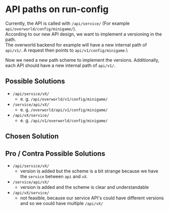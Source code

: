 # API paths on run-config

Currently, the API is called with `/api/service/` (For example `api/overworld/config/minigame/`). \
According to our new API design, we want to implement a versioning in the path. \
The overworld backend for example will have a new internal path of `api/v1/`. A request then points to `api/v1/config/minigame`.\

Now we need a new path scheme to implement the versions. Additionally, each API should have a new internal path of `api/v1/`.

## Possible Solutions

- `/api/service/vX/`
    - e. g. `/api/overworld/v1/config/minigame/`
- `/service/api/vX/`
    - e. g. `/overworld/api/v1/config/minigame/`
- `/api/vX/service/`
    - e. g. `/api/v1/overworld/config/minigame/`

## Chosen Solution

## Pro / Contra Possible Solutions
- `/api/service/vX/`
    - version is added but the scheme is a bit strange because we have the `service` between `api` and `vX`.
- `/service/api/vX/`
    - version is added and the scheme is clear and understandable
- `/api/vX/service/`
    - not feasible, because our service API's could have different versions and so we could have multiple `/api/vX/`
